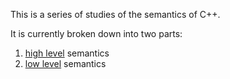 This is a series of studies of the semantics of C++.

It is currently broken down into two parts:

1. [high level](src/) semantics
2. [low level](asm/) semantics
